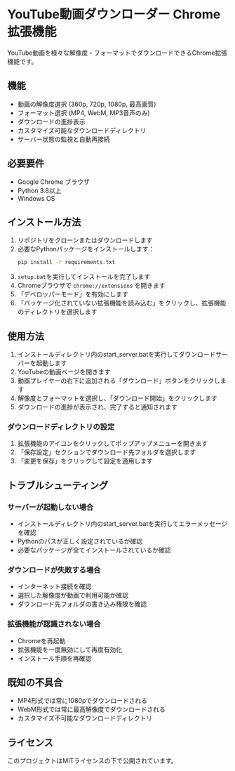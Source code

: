# YouTube動画ダウンローダー Chrome拡張機能

YouTube動画を様々な解像度・フォーマットでダウンロードできるChrome拡張機能です。

## 機能

- 動画の解像度選択 (360p, 720p, 1080p, 最高画質)
- フォーマット選択 (MP4, WebM, MP3音声のみ)
- ダウンロードの進捗表示
- カスタマイズ可能なダウンロードディレクトリ
- サーバー状態の監視と自動再接続

## 必要要件

- Google Chrome ブラウザ
- Python 3.8以上
- Windows OS

## インストール方法

1. リポジトリをクローンまたはダウンロードします
2. 必要なPythonパッケージをインストールします：
    ```bash
    pip install -r requirements.txt
    ```
3. `setup.bat`を実行してインストールを完了します
4. Chromeブラウザで `chrome://extensions` を開きます
5. 「デベロッパーモード」を有効にします
6. 「パッケージ化されていない拡張機能を読み込む」をクリックし、拡張機能のディレクトリを選択します

## 使用方法

1. インストールディレクトリ内のstart_server.batを実行してダウンロードサーバーを起動します
2. YouTubeの動画ページを開きます
3. 動画プレイヤーの右下に追加される「ダウンロード」ボタンをクリックします
4. 解像度とフォーマットを選択し、「ダウンロード開始」をクリックします
5. ダウンロードの進捗が表示され、完了すると通知されます

### ダウンロードディレクトリの設定

1. 拡張機能のアイコンをクリックしてポップアップメニューを開きます
2. 「保存設定」セクションでダウンロード先フォルダを選択します
3. 「変更を保存」をクリックして設定を適用します

## トラブルシューティング

### サーバーが起動しない場合
- インストールディレクトリ内のstart_server.batを実行してエラーメッセージを確認
- Pythonのパスが正しく設定されているか確認
- 必要なパッケージが全てインストールされているか確認

### ダウンロードが失敗する場合
- インターネット接続を確認
- 選択した解像度が動画で利用可能か確認
- ダウンロード先フォルダの書き込み権限を確認

### 拡張機能が認識されない場合
- Chromeを再起動
- 拡張機能を一度無効にして再度有効化
- インストール手順を再確認

## 既知の不具合

- MP4形式では常に1080pでダウンロードされる
- WebM形式では常に最高解像度でダウンロードされる
- カスタマイズ不可能なダウンロードディレクトリ

## ライセンス

このプロジェクトはMITライセンスの下で公開されています。